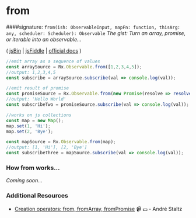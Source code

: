 # from

####signature: `from(ish: ObservableInput, mapFn: function, thisArg: any, scheduler: Scheduler): Observable`
*The gist: Turn an array, promise, or iterable into an observable...*

( [jsBin](http://jsbin.com/yunebajugi/1/edit?js,console) | [jsFiddle](https://jsfiddle.net/btroncone/o7kb5e6j/) | [official docs](http://reactivex.io/rxjs/class/es6/Observable.js~Observable.html#static-method-from) )

```js
//emit array as a sequence of values
const arraySource = Rx.Observable.from([1,2,3,4,5]);
//output: 1,2,3,4,5
const subscribe = arraySource.subscribe(val => console.log(val));

//emit result of promise
const promiseSource = Rx.Observable.from(new Promise(resolve => resolve('Hello World!')));
//output: 'Hello World'
const subscribeTwo = promiseSource.subscribe(val => console.log(val));

//works on js collections
const map = new Map();
map.set(1, 'Hi');
map.set(2, 'Bye');

const mapSource = Rx.Observable.from(map);
//output: [1, 'Hi'], [2, 'Bye']
const subscribeThree = mapSource.subscribe(val => console.log(val));
```

### How from works...
*Coming soon...*


### Additional Resources
* [Creation operators: from, fromArray, fromPromise](https://egghead.io/lessons/rxjs-creation-operators-from-fromarray-frompromise?course=rxjs-beyond-the-basics-creating-observables-from-scratch) :video_camera: :dollar: - André Staltz